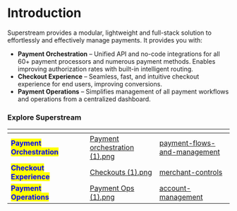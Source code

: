 # Introduction

Superstream provides a modular, lightweight and full-stack solution to effortlessly and effectively manage payments. It provides you with:

* **Payment Orchestration** – Unified API and no-code integrations for all 60+ payment processors and numerous payment methods. Enables improving authorization rates with built-in intelligent routing.
* **Checkout Experience** – Seamless, fast, and intuitive checkout experience for end users, improving conversions.
* **Payment Operations** – Simplifies management of all payment workflows and operations from a centralized dashboard.

### Explore Superstream&#x20;

<table data-view="cards"><thead><tr><th></th><th data-hidden></th><th data-hidden></th><th data-hidden data-card-cover data-type="files"></th><th data-hidden data-card-target data-type="content-ref"></th></tr></thead><tbody><tr><td><mark style="color:blue;"><strong>Payment Orchestration</strong></mark></td><td></td><td></td><td><a href=".gitbook/assets/Payment orchestration (1).png">Payment orchestration (1).png</a></td><td><a href="explore-hyperswitch/payment-flows-and-management/">payment-flows-and-management</a></td></tr><tr><td><mark style="color:blue;"><strong>Checkout Experience</strong></mark></td><td></td><td></td><td><a href=".gitbook/assets/Checkouts (1).png">Checkouts (1).png</a></td><td><a href="explore-hyperswitch/merchant-controls/">merchant-controls</a></td></tr><tr><td><mark style="color:blue;"><strong>Payment Operations</strong></mark></td><td></td><td></td><td><a href=".gitbook/assets/Payment Ops (1).png">Payment Ops (1).png</a></td><td><a href="explore-hyperswitch/account-management/">account-management</a></td></tr></tbody></table>
